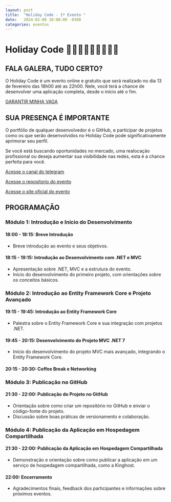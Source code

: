```yaml
---
layout: post
title:  "Holiday Code - 1º Evento "
date:   2024-02-08 10:00:00 -0300
categories: eventos
---
```

# Holiday Code 🥳🎉💃🕺👯👯‍♂️👯‍♀️
## FALA GALERA, TUDO CERTO?

O Holiday Code é um evento online e gratuito que será realizado no dia 13 de fevereiro das 18h00 até as 22h00.
Nele, você terá a chance de desenvolver uma aplicação completa, desde o início até o fim.

[GARANTIR MINHA VAGA](https://don7.short.gy/)

## SUA PRESENÇA É IMPORTANTE

O portfólio de qualquer desenvolvedor é o GitHub, e participar de projetos como os que serão desenvolvidos no Holiday Code pode significativamente aprimorar seu perfil. 

Se você está buscando oportunidades no mercado, uma realocação profissional ou deseja aumentar sua visibilidade nas redes, esta é a chance perfeita para você.

[Acesse o canal do telegram](https://t.me/+EERb7Fd4F_FkZGMx)

[Acesse o repositorio do evento](https://github.com/AlanSiqma/holidaycode)

[Acesse o site oficial do evento](https://don7.short.gy/)

## PROGRAMAÇÃO 

### Módulo 1: Introdução e Início do Desenvolvimento
#### 18:00 - 18:15: Breve Introdução
- Breve introdução ao evento e seus objetivos.

#### 18:15 - 19:15: Introdução ao Desenvolvimento com .NET e MVC
- Apresentação sobre .NET, MVC e a estrutura do evento.
- Início do desenvolvimento do primeiro projeto, com orientações sobre os conceitos básicos.

### Módulo 2: Introdução ao Entity Framework Core e Projeto Avançado
#### 19:15 - 19:45: Introdução ao Entity Framework Core
- Palestra sobre o Entity Framework Core e sua integração com projetos .NET.

#### 19:45 - 20:15: Desenvolvimento do Projeto MVC .NET 7
- Início do desenvolvimento do projeto MVC mais avançado, integrando o Entity Framework Core.

#### 20:15 - 20:30: Coffee Break e Networking

### Módulo 3: Publicação no GitHub
#### 21:30 - 22:00: Publicação do Projeto no GitHub
- Orientação sobre como criar um repositório no GitHub e enviar o código-fonte do projeto.
- Discussão sobre boas práticas de versionamento e colaboração.

### Módulo 4: Publicação da Aplicação em Hospedagem Compartilhada
#### 21:30 - 22:00: Publicação da Aplicação em Hospedagem Compartilhada
- Demonstração e orientação sobre como publicar a aplicação em um serviço de hospedagem compartilhada, como a Kinghost.

#### 22:00: Encerramento
- Agradecimentos finais, feedback dos participantes e informações sobre próximos eventos.
